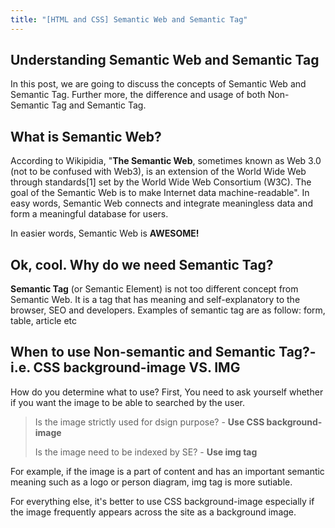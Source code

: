 ```yaml
---
title: "[HTML and CSS] Semantic Web and Semantic Tag"
---
```

## Understanding Semantic Web and Semantic Tag
In this post, we are going to discuss the concepts of Semantic Web and Semantic Tag. Further more, the difference and usage of both Non-Semantic Tag and Semantic Tag.

## What is Semantic Web?

  According to Wikipidia, "**The Semantic Web**, sometimes known as Web 3.0 (not to be confused with Web3), is an extension of the World Wide Web through standards[1] set by the World Wide Web Consortium (W3C). 
The goal of the Semantic Web is to make Internet data machine-readable".
In easy words, Semantic Web connects and integrate meaningless data and form a meaningful database for users.

In easier words, Semantic Web is **AWESOME!**

## Ok, cool. Why do we need Semantic Tag?

  **Semantic Tag** (or Semantic Element) is not too different concept from Semantic Web. It is a tag that has meaning and self-explanatory to the browser, SEO and developers.
Examples of semantic tag are as follow: form, table, article etc

## When to use Non-semantic and Semantic Tag?- i.e. CSS background-image VS. IMG

How do you determine what to use? First, You need to ask yourself whether if you want the image to be able to searched by the user.
  
  >Is the image strictly used for dsign purpose? - **Use CSS background-image**
  >
  >Is the image need to be indexed by SE? - **Use img tag**
    
For example, if the image is a part of content and has an important semantic meaning such as a logo or person diagram, img tag is more sutiable.

For everything else, it's better to use CSS background-image especially if the image frequently appears across the site as a background image.


  
